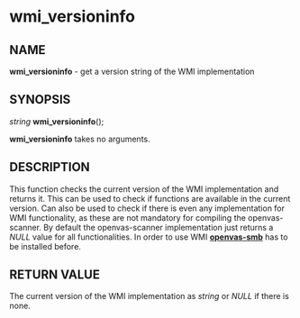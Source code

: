 # wmi_versioninfo

## NAME

**wmi_versioninfo** - get a version string of the WMI implementation

## SYNOPSIS

*string* **wmi_versioninfo**();

**wmi_versioninfo** takes no arguments.

## DESCRIPTION

This function checks the current version of the WMI implementation and returns it. This can be used to check if functions are available in the current version. Can also be used to check if there is even any implementation for WMI functionality, as these are not mandatory for compiling the openvas-scanner. By default the openvas-scanner implementation just returns a *NULL* value for all functionalities. In order to use WMI **[openvas-smb](https://github.com/greenbone/openvas-smb)** has to be installed before.

## RETURN VALUE

The current version of the WMI implementation as *string* or *NULL* if there is none.
